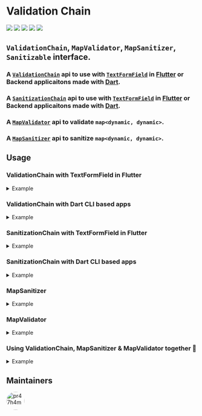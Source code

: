 # Validation Chain
![](https://img.shields.io/pub/v/validation_chain.svg)
![](https://img.shields.io/pub/points/validation_chain?color=2E8B57&label=pub%20points)
![](https://img.shields.io/github/workflow/status/pr47h4m/validation_chain/Dart)
![](https://img.shields.io/github/stars/pr47h4m/validation_chain.svg?style=flat&logo=github&colorB=deeppink&label=stars)
![](https://img.shields.io/badge/license-MIT-purple.svg)

## `ValidationChain`, `MapValidator`, `MapSanitizer`, `Sanitizable` interface.

### A [`ValidationChain`](#validationchain-with-textformfield-in-flutter) api to use with [`TextFormField`](https://api.flutter.dev/flutter/material/TextFormField-class.html) in [Flutter](https://flutter.dev) or Backend applicaitons made with [Dart](https://dart.dev).

### A [`SanitizationChain`](#sanitizationchain-with-textformfield-in-flutter) api to use with [`TextFormField`](https://api.flutter.dev/flutter/material/TextFormField-class.html) in [Flutter](https://flutter.dev) or Backend applicaitons made with [Dart](https://dart.dev).

### A [`MapValidator`](#mapvalidator) api to validate `map<dynamic, dynamic>`.

### A [`MapSanitizer`](#mapsanitizer) api to sanitize `map<dynamic, dynamic>`.

## Usage

### ValidationChain with TextFormField in Flutter

<details>
<summary>
Example
</summary>

```dart
import 'package:flutter/material.dart';
import 'package:validation_chain/validation_chain.dart';

void main() {
  runApp(App());
}

class App extends StatelessWidget {
  App({super.key});

  final _formKey = GlobalKey<FormState>();

  @override
  Widget build(BuildContext context) {
    return MaterialApp(
      home: Scaffold(
        appBar: AppBar(
          title: const Text('Validation Chain Example'),
        ),
        body: Column(
          mainAxisAlignment: MainAxisAlignment.center,
          children: [
            Form(
              key: _formKey,
              child: TextFormField(
                decoration: const InputDecoration(labelText: 'Name'),
                validator: ValidationChain(
                  [compulsory, tooShort, tooLong],
                ).validate,
              ),
            ),
            const SizedBox(height: 32),
            ElevatedButton(
              child: const Text('Validate'),
              onPressed: () {
                _formKey.currentState!.validate();
              },
            ),
          ],
        ),
      ),
    );
  }

  /* -----Utility functions----- */

  String? compulsory(String? value) {
    return (value?.isEmpty ?? true) ? 'Required' : null;
  }

  String? tooShort(String? value) {
    return value != null && value.length < 5 ? 'Too Short' : null;
  }

  String? tooLong(String? value) {
    return value != null && value.length > 10 ? 'Too Long' : null;
  }
}
```

</details>

### ValidationChain with Dart CLI based apps

<details>
<summary>
Example
</summary>

```dart
import 'package:validation_chain/validation_chain.dart';

void main() {
  const validationChain = ValidationChain(
    [compulsory, tooShort, tooLong],
  );

  validationChain.validate('');            // 'Required'
  validationChain.validate('Hey');         // 'Too Short'
  validationChain.validate('Hello');       // null
  validationChain.validate('Hello World'); // 'Too Long'
}

/* -----Utility functions----- */

String? compulsory(String? value) {
  return (value?.isEmpty ?? true) ? 'Required' : null;
}

String? tooShort(String? value) {
  return value != null && value.length < 5 ? 'Too Short' : null;
}

String? tooLong(String? value) {
  return value != null && value.length > 10 ? 'Too Long' : null;
}
```

</details>

### SanitizationChain with TextFormField in Flutter

<details>
<summary>
Example
</summary>

```dart
import 'package:flutter/material.dart';
import 'package:validation_chain/validation_chain.dart';

void main() {
  runApp(App());
}

class App extends StatelessWidget {
  App({super.key});

  final _formKey = GlobalKey<FormState>();
  final _email = TextEditingController(text: '    YourEmail@Example.com    ');

  @override
  Widget build(BuildContext context) {
    return MaterialApp(
      home: Scaffold(
        appBar: AppBar(
          title: const Text('Sanitization Chain Example'),
        ),
        body: Column(
          mainAxisAlignment: MainAxisAlignment.center,
          children: [
            Form(
              key: _formKey,
              child: TextFormField(
                controller: _email,
                decoration: const InputDecoration(labelText: 'Email'),
                onSaved: (value) {
                  _email.text = SanitizerChain(
                        [trim, lowerCase],
                      ).sanitize(value) ??
                      '';
                },
              ),
            ),
            const SizedBox(height: 32),
            ElevatedButton(
              child: const Text('Sanitize'),
              onPressed: () {
                _formKey.currentState!.save();
              },
            ),
          ],
        ),
      ),
    );
  }

  /* -----Utility functions----- */

  String? trim(String? value) {
    return value?.trim();
  }

  String? lowerCase(String? value) {
    return value?.toLowerCase();
  }
}
```

</details>

### SanitizationChain with Dart CLI based apps

<details>
<summary>
Example
</summary>

```dart
import 'package:validation_chain/validation_chain.dart';

void main() {
  const sanitizationChain = SanitizationChain([
    trim,
    lowerCase,
  ]);

  sanitizationChain.sanitize('   YourName@Example.com   '); // 'yourname@example.com'
}

/* -----Utility functions----- */

String? trim(String? value) {
  return value?.trim();
}

String? lowerCase(String? value) {
  return value?.toLowerCase();
}
```

</details>

### MapSanitizer

<details>
<summary>
Example
</summary>

```dart
import 'package:validation_chain/validation_chain.dart';

void main() {
  final payload = <String, dynamic>{
    'email': '   YourName@Example.com   ',
    'password': ' 123456 ',
  };

  final mapSanitizers = <dynamic, List<Sanitizer>>{
    'email': [trim, lowerCase],
    'password': [trim],
  };

  MapSanitizer(mapSanitizers).sanitize(
    payload,
  ); // {'email': 'yourname@example.com', 'password': '123456'}
}

/* -----Utility functions----- */

String? trim(String? value) {
  return value?.trim();
}

String? lowerCase(String? value) {
  return value?.toLowerCase();
}
```

</details>

### MapValidator

<details>
<summary>
Example
</summary>

```dart
import 'package:validation_chain/validation_chain.dart';

void main() {
  final payload = <String, dynamic>{
    'email': null,
    'password': '1234',
  };

  final mapValidators = <dynamic, List<Validator>>{
    'email': [compulsory],
    'password': [compulsory, tooShort],
  };

  MapValidator(mapValidators).validate(payload);    // Required
  MapValidator(mapValidators).rawValidate(payload); // [{'field': 'email', 'errors': ['Required']}, {'field': 'password', 'errors': ['Too Short']}]
}

/* -----Utility functions----- */

String? compulsory(String? value) {
  return (value?.isEmpty ?? true) ? 'Required' : null;
}

String? tooShort(String? value) {
  return value != null && value.length < 5 ? 'Too Short' : null;
}

String? tooLong(String? value) {
  return value != null && value.length > 10 ? 'Too Long' : null;
}
```

</details>

### Using ValidationChain, MapSanitizer & MapValidator together 🚀

<details>
<summary>
Example
</summary>

```dart
import 'package:validation_chain/validation_chain.dart';

void main() {
  // example of using ValidationChain
  const validationChain = ValidationChain([
    compulsory,
    tooShort,
    tooLong,
  ]);

  validationChain.validate('');            // 'Required'
  validationChain.validate('Hey');         // 'Too Short'
  validationChain.validate('Hello');       // null
  validationChain.validate('Hello World'); // 'Too Long'

  // example of using MapSanitizer & MapValidator & ValidationChain
  final payload = <String, dynamic>{
    'email': '   YourName@Example.com   ',
    'password': ' 123456 ',
  };

  final mapSanitizers = <dynamic, List<Sanitizer>>{
    'email': [trim, lowerCase],
    'password': [trim],
  };

  MapSanitizer(mapSanitizers).sanitize(
    payload,
  ); // {'email': 'yourname@example.com', 'password': '123456'}

  final mapValidators = <dynamic, List<Validator>>{
    'email': [compulsory],
    'password': [validationChain.validate], // you can also pass pre created ValidationChain like this, Note: ValidationChain.validate returns the first error in the chain and does not test next validators in the chain
  };

  MapValidator(mapValidators).validate(payload); // null
  payload['email'] = null;                       // intentionally making email null
  MapValidator(mapValidators).validate(payload); // Required
  payload['password'] = '1234';
  MapValidator(mapValidators).rawValidate(payload)?.map((e) => e.toJson()); // ({'field': 'email','errors': ['Required']}, {'field': 'password', 'errors': ['Too Short']})
}

/* -----Utility functions----- */

String? compulsory(String? value) {
  return (value?.isEmpty ?? true) ? 'Required' : null;
}

String? tooShort(String? value) {
  return value != null && value.length < 5 ? 'Too Short' : null;
}

String? tooLong(String? value) {
  return value != null && value.length > 10 ? 'Too Long' : null;
}

String? trim(String? value) {
  return value?.trim();
}

String? lowerCase(String? value) {
  return value?.toLowerCase();
}
```

</details>

## Maintainers

[<img height="48px" width="48px" src="https://avatars.githubusercontent.com/u/56750378?v=4" alt="pr47h4m" title="Pratham Jaiswal" style="border-radius: 48px"/>](https://github.com/pr47h4m)